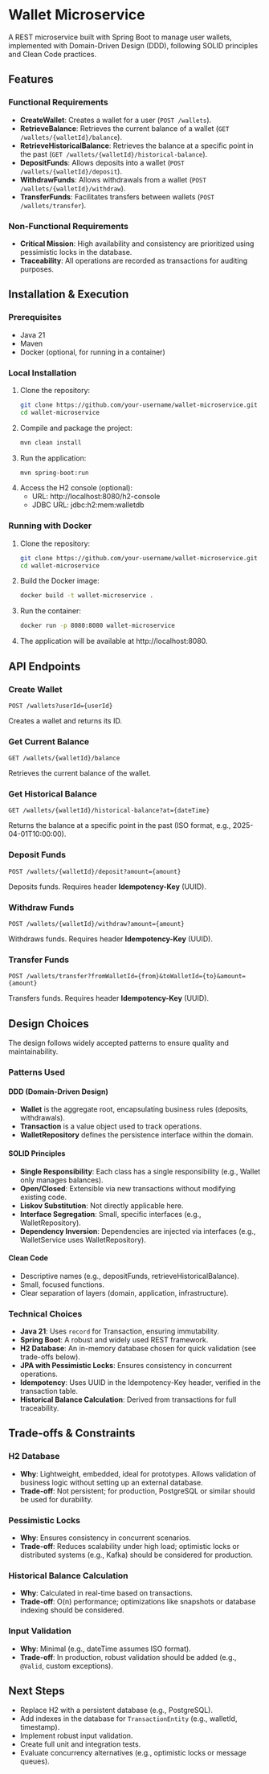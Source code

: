 # Wallet Microservice

A REST microservice built with Spring Boot to manage user wallets, implemented with Domain-Driven Design (DDD), following SOLID principles and Clean Code practices.

## Features

### Functional Requirements
- **CreateWallet**: Creates a wallet for a user (`POST /wallets`).
- **RetrieveBalance**: Retrieves the current balance of a wallet (`GET /wallets/{walletId}/balance`).
- **RetrieveHistoricalBalance**: Retrieves the balance at a specific point in the past (`GET /wallets/{walletId}/historical-balance`).
- **DepositFunds**: Allows deposits into a wallet (`POST /wallets/{walletId}/deposit`).
- **WithdrawFunds**: Allows withdrawals from a wallet (`POST /wallets/{walletId}/withdraw`).
- **TransferFunds**: Facilitates transfers between wallets (`POST /wallets/transfer`).

### Non-Functional Requirements
- **Critical Mission**: High availability and consistency are prioritized using pessimistic locks in the database.
- **Traceability**: All operations are recorded as transactions for auditing purposes.

## Installation & Execution

### Prerequisites
- Java 21
- Maven
- Docker (optional, for running in a container)

### Local Installation
1. Clone the repository:
   ```bash
   git clone https://github.com/your-username/wallet-microservice.git
   cd wallet-microservice
   ```
2. Compile and package the project:
   ```bash
   mvn clean install
   ```
3. Run the application:
   ```bash
   mvn spring-boot:run
   ```
4. Access the H2 console (optional):
    - URL: http://localhost:8080/h2-console
    - JDBC URL: jdbc:h2:mem:walletdb

### Running with Docker
1. Clone the repository:
   ```bash
   git clone https://github.com/your-username/wallet-microservice.git
   cd wallet-microservice
   ```
2. Build the Docker image:
   ```bash
   docker build -t wallet-microservice .
   ```
3. Run the container:
   ```bash
   docker run -p 8080:8080 wallet-microservice
   ```
4. The application will be available at http://localhost:8080.

## API Endpoints

### Create Wallet
```
POST /wallets?userId={userId}
```
Creates a wallet and returns its ID.

### Get Current Balance
```
GET /wallets/{walletId}/balance
```
Retrieves the current balance of the wallet.

### Get Historical Balance
```
GET /wallets/{walletId}/historical-balance?at={dateTime}
```
Returns the balance at a specific point in the past (ISO format, e.g., 2025-04-01T10:00:00).

### Deposit Funds
```
POST /wallets/{walletId}/deposit?amount={amount}
```
Deposits funds. Requires header **Idempotency-Key** (UUID).

### Withdraw Funds
```
POST /wallets/{walletId}/withdraw?amount={amount}
```
Withdraws funds. Requires header **Idempotency-Key** (UUID).

### Transfer Funds
```
POST /wallets/transfer?fromWalletId={from}&toWalletId={to}&amount={amount}
```
Transfers funds. Requires header **Idempotency-Key** (UUID).

## Design Choices

The design follows widely accepted patterns to ensure quality and maintainability.

### Patterns Used

#### DDD (Domain-Driven Design)
- **Wallet** is the aggregate root, encapsulating business rules (deposits, withdrawals).
- **Transaction** is a value object used to track operations.
- **WalletRepository** defines the persistence interface within the domain.

#### SOLID Principles
- **Single Responsibility**: Each class has a single responsibility (e.g., Wallet only manages balances).
- **Open/Closed**: Extensible via new transactions without modifying existing code.
- **Liskov Substitution**: Not directly applicable here.
- **Interface Segregation**: Small, specific interfaces (e.g., WalletRepository).
- **Dependency Inversion**: Dependencies are injected via interfaces (e.g., WalletService uses WalletRepository).

#### Clean Code
- Descriptive names (e.g., depositFunds, retrieveHistoricalBalance).
- Small, focused functions.
- Clear separation of layers (domain, application, infrastructure).

### Technical Choices
- **Java 21**: Uses `record` for Transaction, ensuring immutability.
- **Spring Boot**: A robust and widely used REST framework.
- **H2 Database**: An in-memory database chosen for quick validation (see trade-offs below).
- **JPA with Pessimistic Locks**: Ensures consistency in concurrent operations.
- **Idempotency**: Uses UUID in the Idempotency-Key header, verified in the transaction table.
- **Historical Balance Calculation**: Derived from transactions for full traceability.

## Trade-offs & Constraints

### H2 Database
- **Why**: Lightweight, embedded, ideal for prototypes. Allows validation of business logic without setting up an external database.
- **Trade-off**: Not persistent; for production, PostgreSQL or similar should be used for durability.

### Pessimistic Locks
- **Why**: Ensures consistency in concurrent scenarios.
- **Trade-off**: Reduces scalability under high load; optimistic locks or distributed systems (e.g., Kafka) should be considered for production.

### Historical Balance Calculation
- **Why**: Calculated in real-time based on transactions.
- **Trade-off**: O(n) performance; optimizations like snapshots or database indexing should be considered.

### Input Validation
- **Why**: Minimal (e.g., dateTime assumes ISO format).
- **Trade-off**: In production, robust validation should be added (e.g., `@Valid`, custom exceptions).

## Next Steps
- Replace H2 with a persistent database (e.g., PostgreSQL).
- Add indexes in the database for `TransactionEntity` (e.g., walletId, timestamp).
- Implement robust input validation.
- Create full unit and integration tests.
- Evaluate concurrency alternatives (e.g., optimistic locks or message queues).
